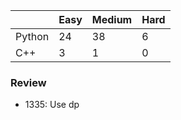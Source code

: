 |           | Easy  | Medium | Hard  |
|-----------|-------|--------|-------|
| Python    | 24    | 38     | 6     |
| C++       | 3     | 1      | 0     |


### Review
* 1335: Use dp